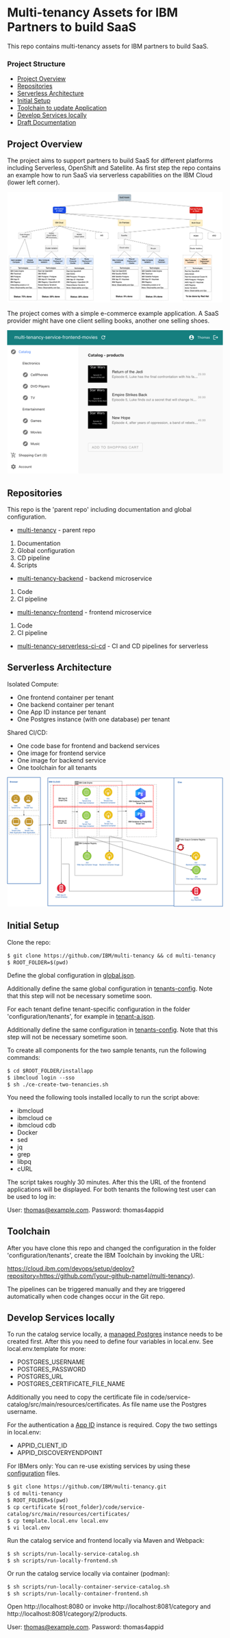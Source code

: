 # Multi-tenancy Assets for IBM Partners to build SaaS

This repo contains multi-tenancy assets for IBM partners to build SaaS.


### Project Structure

* [Project Overview](#project-overview)
* [Repositories](#repositories)
* [Serverless Architecture](#serverless-architecture)
* [Initial Setup](#initial-setup)
* [Toolchain to update Application](#toolchain)
* [Develop Services locally](#develop-services-locally)
* [Draft Documentation](https://ibm.github.io/multi-tenancy/)


## Project Overview

The project aims to support partners to build SaaS for different platforms including Serverless, OpenShift and Satellite. As first step the repo contains an example how to run SaaS via serverless capabilities on the IBM Cloud (lower left corner).

<kbd><img src="documentation/SaaS-Options.png" /></kbd>

The project comes with a simple e-commerce example application. A SaaS provider might have one client selling books, another one selling shoes.

<kbd><img src="documentation/example-app.png" /></kbd>

## Repositories

This repo is the 'parent repo' including documentation and global configuration.

* [multi-tenancy](https://github.com/IBM/multi-tenancy) - parent repo
1) Documentation
2) Global configuration
3) CD pipeline
4) Scripts

* [multi-tenancy-backend](https://github.com/IBM/multi-tenancy-backend) - backend microservice
1) Code
2) CI pipeline

* [multi-tenancy-frontend](https://github.com/IBM/multi-tenancy-frontend) - frontend microservice
1) Code
2) CI pipeline

* [multi-tenancy-serverless-ci-cd](https://github.com/IBM/multi-tenancy-serverless-ci-cd) - CI and CD pipelines for serverless


## Serverless Architecture

Isolated Compute:
* One frontend container per tenant
* One backend container per tenant
* One App ID instance per tenant
* One Postgres instance (with one database) per tenant

Shared CI/CD:
* One code base for frontend and backend services
* One image for frontend service
* One image for backend service
* One toolchain for all tenants

<kbd><img src="documentation/diagrams/multi-tenant-app-architecture.png" /></kbd>


## Initial Setup

Clone the repo:

```
$ git clone https://github.com/IBM/multi-tenancy && cd multi-tenancy
$ ROOT_FOLDER=$(pwd)
```

Define the global configuration in [global.json](configuration/global.json).

Additionally define the same global configuration in [tenants-config](installapp/tenants-config). Note that this step will not be necessary sometime soon.

For each tenant define tenant-specific configuration in the folder 'configuration/tenants', for example in [tenant-a.json](configuration/tenant-a.json).

Additionally define the same configuration in [tenants-config](installapp/tenants-config). Note that this step will not be necessary sometime soon.

To create all components for the two sample tenants, run the following commands:

```
$ cd $ROOT_FOLDER/installapp
$ ibmcloud login --sso
$ sh ./ce-create-two-tenancies.sh
```

You need the following tools installed locally to run the script above:

* ibmcloud
* ibmcloud ce
* ibmcloud cdb
* Docker 
* sed
* jq
* grep
* libpq
* cURL

The script takes roughly 30 minutes. After this the URL of the frontend applications will be displayed. For both tenants the following test user can be used to log in:

User: thomas@example.com. Password: thomas4appid


## Toolchain

After you have clone this repo and changed the configuration in the folder 'configuration/tenants', create the IBM Toolchain by invoking the URL:

https://cloud.ibm.com/devops/setup/deploy?repository=https://github.com/[your-github-name]/multi-tenancy).

The pipelines can be triggered manually and they are triggered automatically when code changes occur in the Git repo.


## Develop Services locally

To run the catalog service locally, a [managed Postgres](https://cloud.ibm.com/databases/databases-for-postgresql/create) instance needs to be created first. After this you need to define four variables in local.env. See local.env.template for more:
- POSTGRES_USERNAME
- POSTGRES_PASSWORD
- POSTGRES_URL
- POSTGRES_CERTIFICATE_FILE_NAME

Additionally you need to copy the certificate file in code/service-catalog/src/main/resources/certificates. As file name use the Postgres username.

For the authentication a [App ID](https://www.ibm.com/cloud/app-id) instance is required. Copy the two settings in local.env:
- APPID_CLIENT_ID
- APPID_DISCOVERYENDPOINT

For IBMers only: You can re-use existing services by using these [configuration](https://github.ibm.com/niklas-heidloff/multi-tenancy-credentials) files.

```
$ git clone https://github.com/IBM/multi-tenancy.git
$ cd multi-tenancy
$ ROOT_FOLDER=$(pwd)
$ cp certificate ${root_folder}/code/service-catalog/src/main/resources/certificates/
$ cp template.local.env local.env
$ vi local.env
```

Run the catalog service and frontend locally via Maven and Webpack:

```
$ sh scripts/run-locally-service-catalog.sh
$ sh scripts/run-locally-frontend.sh
```

Or run the catalog service locally via container (podman):

```
$ sh scripts/run-locally-container-service-catalog.sh
$ sh scripts/run-locally-container-frontend.sh
```

Open http://localhost:8080 or invoke http://localhost:8081/category and http://localhost:8081/category/2/products.

User: thomas@example.com. Password: thomas4appid
